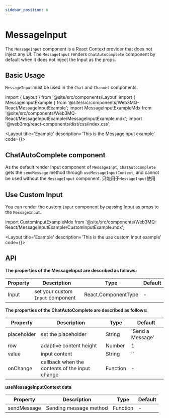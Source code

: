 ```yaml
---
sidebar_position: 6
---
```

# MessageInput
The `MessageInput` component is a React Context provider that does not inject any UI. The `MessageInput` renders `ChatAutoComplete` component by default when it does not inject the Input as the props.

## Basic Usage

`MessageInput`must be used in the `Chat` and `Channel` components.

import { Layout } from '@site/src/components/Layout'
import { MessageInputExample } from '@site/src/components/Web3MQ-React/MessageInputExample';
import MessageInputExampleMdx from '@site/src/components/Web3MQ-React/MessageInputExample/MessageInputExample.mdx';
import '@web3mq/react-components/dist/css/index.css';

<Layout
title='Example'
description='This is the MessageInput example'
code={<MessageInputExampleMdx />}>
<MessageInputExample />
</Layout>

## ChatAutoComplete component
As the default render Input component of `MessageInpt`, `ChatAutoComplete` gets the `sendMessage` method through `useMessageInputContext`, and cannot be used without the `MessageInput` component.
只能用于`MessageInput`使用

## Use Custom Input
You can render the custom `Input` component by passing Input as props to the `MessageInput`.

import CustomInputExampleMdx from '@site/src/components/Web3MQ-React/MessageInputExample/CustomInputExample.mdx';

<Layout
title='Example'
description='This is the use custom Input example'
code={<CustomInputExampleMdx />}>
<MessageInputExample type='custom' />
</Layout>

## API

**The properties of the MessageInput are described as follows:**

| Property | Description                               | Type                                      | Default |
| -------- | ----------------------------------------- | ----------------------------------------- | ------- |
|  Input   | set your custom `Input` component         | React.ComponentType                       |   -     |

**The properties of the ChatAutoComplete are described as follows:**

| Property    | Description        | Type     | Default          |
| ----------- | ------------------ | -------- | ---------------- |
| placeholder | set the placeholder| String   | 'Send a Message’ |
| row         | adaptive content height | Number   |      1           |
| value       | input content      | String   |     ‘’           |
| onChange    | callback when the contents of the input change | Function |      -           |


**useMessageInputContext data**

| Property      | Description                            | Type              | Default |
| ------------- | -------------------------------------- | ----------------- | ------- |
| sendMessage   |    Sending message method              | Function          |   -     |